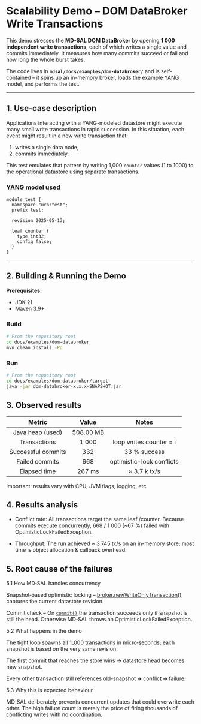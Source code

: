 # Scalability Demo – DOM DataBroker Write Transactions

This demo stresses the **MD-SAL DOM DataBroker** by opening **1 000 independent write transactions**, each of which
writes a single value and commits immediately. It measures how many commits succeed or fail and how long the whole
burst takes.

The code lives in **`mdsal/docs/examples/dom-databroker/`** and is self-contained – it spins up an in-memory broker,
loads the example YANG model, and performs the test.

---

## 1. Use-case description

Applications interacting with a YANG-modeled datastore might execute many small write transactions in rapid succession.
In this situation, each event might result in a new write transaction that:

1. writes a single data node,
2. commits immediately.

This test emulates that pattern by writing 1,000 `counter` values (1 to 1000) to the operational datastore using
separate transactions.


### YANG model used
```yang
module test {
  namespace "urn:test";
  prefix test;

  revision 2025-05-13;

  leaf counter {
    type int32;
    config false;
  }
}
```
---

## 2. Building & Running the Demo

**Prerequisites:**

- JDK 21
- Maven 3.9+

### Build

```sh
# From the repository root
cd docs/examples/dom-databroker
mvn clean install -Pq
```

### Run
```sh
# From the repository root
cd docs/examples/dom-databroker/target
java -jar dom-databroker-x.x.x-SNAPSHOT.jar
```

## 3. Observed results

|       Metric       |    Value    |           Notes           |
|:------------------:|:-----------:|:-------------------------:|
|  Java heap (used)  | 508.00 MB   |                           |
|    Transactions    |    1 000    | loop writes counter = i   |
| Successful commits |     332     | 33 % success              |
|   Failed commits   |     668     | optimistic-lock conflicts |
|    Elapsed time    |   267 ms    | ≈ 3.7 k tx/s              |

Important: results vary with CPU, JVM flags, logging, etc.

## 4. Results analysis

* Conflict rate: All transactions target the same leaf /counter. Because commits execute concurrently,
668 / 1 000 (~67 %) failed with OptimisticLockFailedException.

* Throughput: The run achieved ≈ 3 745 tx/s on an in-memory store; most time is object allocation & callback overhead.

## 5. Root cause of the failures

5.1 How MD‑SAL handles concurrency

Snapshot‑based optimistic locking –
[broker.newWriteOnlyTransaction()](../../../dom/mdsal-dom-api/src/main/java/org/opendaylight/mdsal/dom/api/DOMTransactionFactory.javaL69)
captures the current datastore revision.

Commit check – On
[`commit()`](../../../dom/mdsal-dom-api/src/main/java/org/opendaylight/mdsal/dom/api/DOMDataTreeWriteTransaction.java#L396)
the transaction succeeds only if snapshot is still the head.
Otherwise MD‑SAL throws an OptimisticLockFailedException.

5.2 What happens in the demo

The tight loop spawns all 1_000 transactions in micro‑seconds; each snapshot is based on the very same revision.

The first commit that reaches the store wins → datastore head becomes new snapshot.

Every other transaction still references old-snapshot ➜ conflict ➜ failure.

5.3 Why this is expected behaviour

MD‑SAL deliberately prevents concurrent updates that could overwrite each other.
The high failure count is merely the price of firing thousands of conflicting writes with no coordination.

